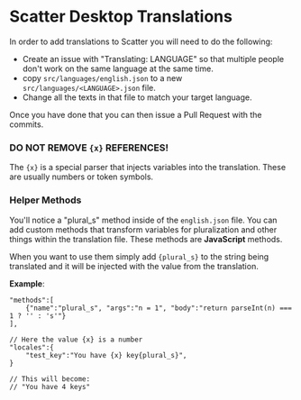 # Scatter Desktop Translations

In order to add translations to Scatter you will need to do the following:
- Create an issue with "Translating: LANGUAGE" so that multiple people don't work on the same language at the same time.
- copy `src/languages/english.json` to a new `src/languages/<LANGUAGE>.json` file.
- Change all the texts in that file to match your target language.

Once you have done that you can then issue a Pull Request with the commits.

### DO NOT REMOVE `{x}` REFERENCES!
The `{x}` is a special parser that injects variables into the translation. 
These are usually numbers or token symbols.

### Helper Methods

You'll notice a "plural_s" method inside of the `english.json` file.
You can add custom methods that transform variables for pluralization and other things within
the translation file. These methods are **JavaScript** methods.

When you want to use them simply add `{plural_s}` to the string being translated and it
will be injected with the value from the translation.

**Example**:

```
"methods":[
    {"name":"plural_s", "args":"n = 1", "body":"return parseInt(n) === 1 ? '' : 's'"}
],

// Here the value {x} is a number
"locales":{
    "test_key":"You have {x} key{plural_s}",
}

// This will become:
// "You have 4 keys"
```
